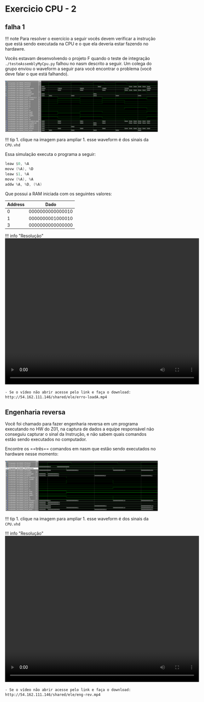 # Exercicio CPU - 2

## falha 1

!!! note
    Para resolver o exercício a seguir vocês devem verificar a instrução que está sendo executada na CPU e o que ela deveria estar fazendo no hardawre.

Vocês estavam desenvolvendo o projeto F quando o teste de integração `./testeAssemblyMyCpu.py` falhou no nasm descrito a seguir. Um colega do grupo enviou o waveform a seguir para você encontrar o problema (você deve falar o que está falhando). 

[![](figs/Exercicios/CPU-fail-add-loadA.png)](figs/Exercicios/CPU-fail-add-loadA.png)

!!! tip
    1. clique na imagem para ampliar
    1. esse waveform é dos sinais da `CPU.vhd`

Essa simulação executa o programa a seguir:

```nasm
leaw $0, %A
movw (%A), %D
leaw $1, %A
movw (%A), %A
addw %A, %D, (%A)
```

Que possui a RAM iniciada com os seguintes valores:
    
| Address | Dado             |
| ------  | ---              |
| 0       | 0000000000000010 |
| 1       | 0000000001000010 |
| 3       | 0000000000000000 |

!!! info "Resolução"
     <video width="640" height="480" controls>
      <source src="http://54.162.111.146/shared/ele/erro-loadA.mp4" type="video/mp4">
      Your browser does not support the video tag.
    </video> 
    
    - Se o vídeo não abrir acesse pelo link e faça o download:  http://54.162.111.146/shared/ele/erro-loadA.mp4


## Engenharia reversa

Você foi chamado para fazer engenharia reversa em um programa executando no HW do Z01, na captura de dados a equipe responsável não conseguiu capturar o sinal da Instrução, e não sabem quais comandos estão sendo executados no computador.

Encontre os ==três== comandos em nasm que estão sendo executados no hardware nesse momento:

[![](figs/Exercicios/CPU-eng-rev.png)](figs/Exercicios/CPU-eng-rev.png)

!!! tip
    1. clique na imagem para ampliar
    1. esse waveform é dos sinais da `CPU.vhd`

!!! info "Resolução"
     <video width="640" height="480" controls>
      <source src="http://54.162.111.146/shared/ele/eng-rev.mp4" type="video/mp4">
      Your browser does not support the video tag.
    </video> 
    
    - Se o vídeo não abrir acesse pelo link e faça o download: http://54.162.111.146/shared/ele/eng-rev.mp4


